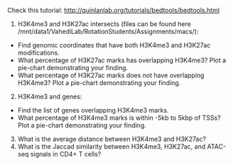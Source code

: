 Check this tutorial: http://quinlanlab.org/tutorials/bedtools/bedtools.html

1.	H3K4me3 and H3K27ac intersects (files can be found here /mnt/data1/VahediLab/RotationStudents/Assignments/macs/):
  * Find genomic coordinates that have both H3K4me3 and H3K27ac modifications. 
  * What percentage of H3K27ac marks has overlapping H3K4me3? Plot a pie-chart demonstrating your finding.
  * What percentage of H3K27ac marks does not have overlapping H3K4me3? Plot a pie-chart demonstrating your finding.
2.	H3K4me3 and genes:
  * Find the list of genes overlapping H3K4me3 marks.
  * What percentage of H3K4me3 marks is within -5kb to 5kbp of TSSs? Plot a pie-chart demonstrating your finding.
3. What is the average distance between H3K4me3 and H3K27ac?
4. What is the Jaccad similarity between H3K4me3, H3K27ac, and ATAC-seq signals in CD4+ T cells?
